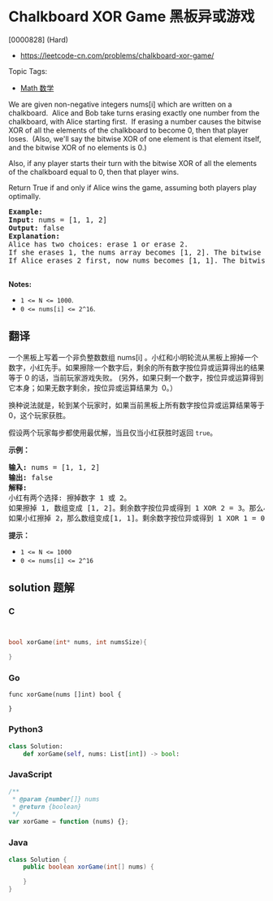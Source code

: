 # Chalkboard XOR Game 黑板异或游戏

[0000828] (Hard)

- https://leetcode-cn.com/problems/chalkboard-xor-game/

Topic Tags:

- [Math 数学](https://leetcode-cn.com/tag/math/)

We are given non-negative integers nums\[i\] which are written on a chalkboard.  Alice and Bob take turns erasing exactly one number from the chalkboard, with Alice starting first.  If erasing a number causes the bitwise XOR of all the elements of the chalkboard to become 0, then that player loses.  (Also, we'll say the bitwise XOR of one element is that element itself, and the bitwise XOR of no elements is 0.)

Also, if any player starts their turn with the bitwise XOR of all the elements of the chalkboard equal to 0, then that player wins.

Return True if and only if Alice wins the game, assuming both players play optimally.

<pre><strong>Example:</strong>
<strong>Input:</strong> nums = [1, 1, 2]
<strong>Output:</strong> false
<strong>Explanation:</strong> 
Alice has two choices: erase 1 or erase 2. 
If she erases 1, the nums array becomes [1, 2]. The bitwise XOR of all the elements of the chalkboard is 1 XOR 2 = 3. Now Bob can remove any element he wants, because Alice will be the one to erase the last element and she will lose. 
If Alice erases 2 first, now nums becomes [1, 1]. The bitwise XOR of all the elements of the chalkboard is 1 XOR 1 = 0. Alice will lose.

</pre>

**Notes:**

- `1 <= N <= 1000`.
- `0 <= nums[i] <= 2^16`.

## 翻译

一个黑板上写着一个非负整数数组 nums\[i\] 。小红和小明轮流从黑板上擦掉一个数字，小红先手。如果擦除一个数字后，剩余的所有数字按位异或运算得出的结果等于 0 的话，当前玩家游戏失败。 (另外，如果只剩一个数字，按位异或运算得到它本身；如果无数字剩余，按位异或运算结果为  0。）

换种说法就是，轮到某个玩家时，如果当前黑板上所有数字按位异或运算结果等于 0，这个玩家获胜。

假设两个玩家每步都使用最优解，当且仅当小红获胜时返回 `true`。

**示例：**

<pre><strong>输入:</strong> nums = [1, 1, 2]
<strong>输出:</strong> false
<strong>解释:</strong> 
小红有两个选择: 擦掉数字 1 或 2。
如果擦掉 1, 数组变成 [1, 2]。剩余数字按位异或得到 1 XOR 2 = 3。那么小明可以擦掉任意数字，因为小红会成为擦掉最后一个数字的人，她总是会输。
如果小红擦掉 2，那么数组变成[1, 1]。剩余数字按位异或得到 1 XOR 1 = 0。小红仍然会输掉游戏。
</pre>

**提示：**

- `1 <= N <= 1000`
- `0 <= nums[i] <= 2^16`

## solution 题解

### C

```c


bool xorGame(int* nums, int numsSize){

}


```

### Go

```golang
func xorGame(nums []int) bool {

}
```

### Python3

```python
class Solution:
    def xorGame(self, nums: List[int]) -> bool:

```

### JavaScript

```javascript
/**
 * @param {number[]} nums
 * @return {boolean}
 */
var xorGame = function (nums) {};
```

### Java

```java
class Solution {
    public boolean xorGame(int[] nums) {

    }
}
```
